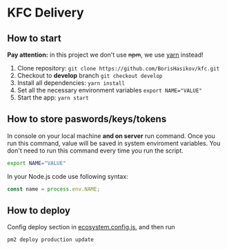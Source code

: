 # KFC Delivery

## How to start

**Pay attention:** in this project we don't use ~~npm~~, we use [yarn](https://yarnpkg.com) instead!

1. Clone repository: `git clone https://github.com/BorisHasikov/kfc.git`
1. Checkout to **develop** branch `git checkout develop`
1. Install all dependencies: `yarn install`
1. Set all the necessary environment variables `export NAME="VALUE"`
1. Start the app: `yarn start`

## How to store paswords/keys/tokens

In console on your local machine **and on server** run command. Once you run this command, value will be saved in system enviroment variables. You don't need to run this command every time you run the script.

```sh
export NAME="VALUE"
```

In your Node.js code use following syntax:

```js
const name = process.env.NAME;
```

## How to deploy

Config deploy section in [ecosystem.config.js](./ecosystem.config.js), and then run

```sh
pm2 deploy production update
```
